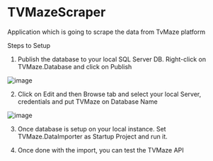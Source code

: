 # TVMazeScraper
 Application which is going to scrape the data from TvMaze platform

Steps to Setup

1. Publish the database to your local SQL Server DB. Right-click on TVMaze.Database and click on Publish 

![image](https://user-images.githubusercontent.com/25174259/164755645-bce8972c-8657-4da9-9d1a-640b7d2a5743.png)

2. Click on Edit and then Browse tab and select your local Server, credentials and put TVMaze on Database Name

![image](https://user-images.githubusercontent.com/25174259/164755900-4f865acf-267b-4645-bcbc-17e19ed9b0ac.png)

3. Once database is setup on your local instance. Set TVMaze.DataImporter as Startup Project and run it.

4. Once done with the import, you can test the TVMaze API 
